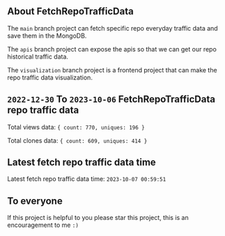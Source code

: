 ## About FetchRepoTrafficData

The `main` branch project can fetch specific repo everyday traffic data and save them in the MongoDB.

The `apis` branch project can expose the apis so that we can get our repo historical traffic data.

The `visualization` branch project is a frontend project that can make the repo traffic data visualization.

## `2022-12-30` To `2023-10-06` FetchRepoTrafficData repo traffic data

Total views data: `{ count: 770, uniques: 196 }`

Total clones data: `{ count: 609, uniques: 414 }`

## Latest fetch repo traffic data time

Latest fetch repo traffic data time: `2023-10-07 00:59:51`

## To everyone

If this project is helpful to you please star this project, this is an encouragement to me `:)`



